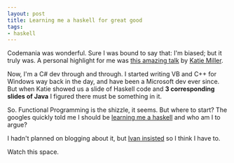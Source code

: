 ```yaml
---
layout: post
title: Learning me a haskell for great good
tags:
- haskell
---
```


Codemania was wonderful. Sure I was bound to say that: I'm biased; but it truly was. A personal highlight for me was [this amazing talk](http://www.youtube.com/watch?v=MlZCiiKGbb0) by [Katie Miller](http://codemiller.com).

Now, I'm a C# dev through and through. I started writing VB and C++ for Windows way back in the day, and have been a Microsoft dev ever since. But when Katie showed us a slide of Haskell code and **3 corresponding slides of Java** I figured there must be something in it.

So. Functional Programming is the shizzle, it seems. But where to start? The googles quickly told me I should be [learning me a haskell](http://learnyouahaskell.com/) and who am I to argue?

I hadn't planned on blogging about it, but [Ivan insisted](https://twitter.com/ppog_penguin/status/327369703473426432) so I think I have to.


Watch this space.

